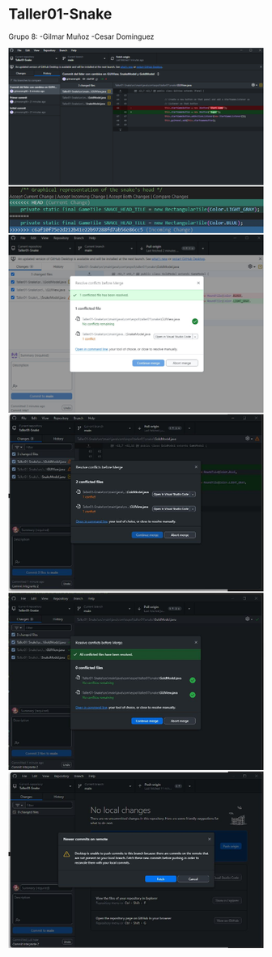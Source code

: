 # Taller01-Snake

Grupo 8:
-Gilmar Muñoz
-Cesar Dominguez

<img title="a title" alt="Alt text" src="Taller01-Snake/src/images/capturaLider.png">
<img title="a title" alt="Alt text" src="Taller01-Snake/src/images/captura1Integrante1.jpeg">
<img title="a title" alt="Alt text" src="Taller01-Snake/src/images/captura2Integrante1.jpeg">
<img title="a title" alt="Alt text" src="Taller01-Snake/src/images/captura1Integrante2.jpeg">
<img title="a title" alt="Alt text" src="Taller01-Snake/src/images/captura2Integrante2.jpeg">
<img title="a title" alt="Alt text" src="Taller01-Snake/src/images/captura3Integrante2.jpeg">
